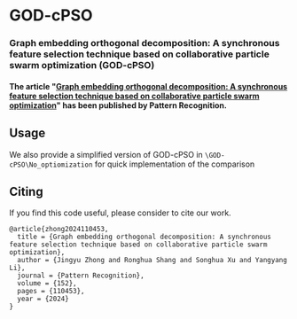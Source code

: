 # GOD-cPSO
### Graph embedding orthogonal decomposition: A synchronous feature selection technique based on collaborative particle swarm optimization (GOD-cPSO)
#### The article "[Graph embedding orthogonal decomposition: A synchronous feature selection technique based on collaborative particle swarm optimization](https://doi.org/10.1016/j.patcog.2024.110453)" has been published by Pattern Recognition.

## Usage
We also provide a simplified version of GOD-cPSO in `\GOD-cPSO\No_optiomization` for quick implementation of the comparison

## Citing
If you find this code useful, please consider to cite our work.
```
@article{zhong2024110453,
  title = {Graph embedding orthogonal decomposition: A synchronous feature selection technique based on collaborative particle swarm optimization},
  author = {Jingyu Zhong and Ronghua Shang and Songhua Xu and Yangyang Li},
  journal = {Pattern Recognition},
  volume = {152},
  pages = {110453},
  year = {2024}
}
```
